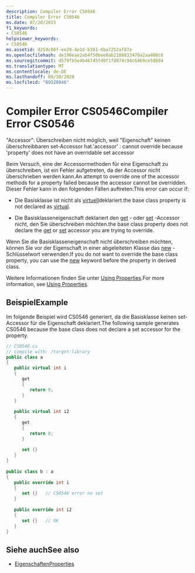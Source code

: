 ```yaml
---
description: Compiler Error CS0546
title: Compiler Error CS0546
ms.date: 07/20/2015
f1_keywords:
- CS0546
helpviewer_keywords:
- CS0546
ms.assetid: d259c86f-ee29-4e2d-b381-6ba7252af87e
ms.openlocfilehash: de190eae2ab4f50bee8ab2188833470a2aa408c6
ms.sourcegitcommit: d579fb5e4b46745fd0f1f8874c94c6469ce58604
ms.translationtype: MT
ms.contentlocale: de-DE
ms.lasthandoff: 08/30/2020
ms.locfileid: "89120846"
---
```

# <a name="compiler-error-cs0546"></a><span data-ttu-id="f825b-103">Compiler Error CS0546</span><span class="sxs-lookup"><span data-stu-id="f825b-103">Compiler Error CS0546</span></span>
<span data-ttu-id="f825b-104">"Accessor": Überschreiben nicht möglich, weil "Eigenschaft" keinen überschreibbaren set-Accessor hat.</span><span class="sxs-lookup"><span data-stu-id="f825b-104">'accessor' : cannot override because 'property' does not have an overridable set accessor</span></span>  
  
 <span data-ttu-id="f825b-105">Beim Versuch, eine der Accessormethoden für eine Eigenschaft zu überschreiben, ist ein Fehler aufgetreten, da der Accessor nicht überschrieben werden kann.</span><span class="sxs-lookup"><span data-stu-id="f825b-105">An attempt to override one of the accessor methods for a property failed because the accessor cannot be overridden.</span></span> <span data-ttu-id="f825b-106">Dieser Fehler kann in den folgenden Fällen auftreten:</span><span class="sxs-lookup"><span data-stu-id="f825b-106">This error can occur if:</span></span>  
  
- <span data-ttu-id="f825b-107">Die Basisklasse ist nicht als [virtuell](../language-reference/keywords/virtual.md)deklariert.</span><span class="sxs-lookup"><span data-stu-id="f825b-107">the base class property is not declared as [virtual](../language-reference/keywords/virtual.md).</span></span>  
  
- <span data-ttu-id="f825b-108">Die Basisklasseneigenschaft deklariert den [get](../language-reference/keywords/get.md) - oder [set](../language-reference/keywords/set.md) -Accessor nicht, den Sie überschreiben möchten.</span><span class="sxs-lookup"><span data-stu-id="f825b-108">the base class property does not declare the [get](../language-reference/keywords/get.md) or [set](../language-reference/keywords/set.md) accessor you are trying to override.</span></span>  
  
 <span data-ttu-id="f825b-109">Wenn Sie die Basisklasseneigenschaft nicht überschreiben möchten, können Sie vor der Eigenschaft in einer abgeleiteten Klasse das [new](../language-reference/keywords/new-modifier.md) -Schlüsselwort verwenden.</span><span class="sxs-lookup"><span data-stu-id="f825b-109">If you do not want to override the base class property, you can use the [new](../language-reference/keywords/new-modifier.md) keyword before the property in derived class.</span></span>  
  
 <span data-ttu-id="f825b-110">Weitere Informationen finden Sie unter [Using Properties](../programming-guide/classes-and-structs/using-properties.md).</span><span class="sxs-lookup"><span data-stu-id="f825b-110">For more information, see [Using Properties](../programming-guide/classes-and-structs/using-properties.md).</span></span>  
  
## <a name="example"></a><span data-ttu-id="f825b-111">Beispiel</span><span class="sxs-lookup"><span data-stu-id="f825b-111">Example</span></span>  
 <span data-ttu-id="f825b-112">Im folgende Beispiel wird CS0546 generiert, da die Basisklasse keinen set-Accessor für die Eigenschaft deklariert.</span><span class="sxs-lookup"><span data-stu-id="f825b-112">The following sample generates CS0546 because the base class does not declare a set accessor for the property.</span></span>  
  
```csharp  
// CS0546.cs  
// compile with: /target:library  
public class a  
{  
   public virtual int i  
   {  
      get  
      {  
         return 0;  
      }  
   }  
  
   public virtual int i2  
   {  
      get  
      {  
         return 0;  
      }  
  
      set {}  
   }  
}  
  
public class b : a  
{  
   public override int i  
   {  
      set {}   // CS0546 error no set  
   }  
  
   public override int i2  
   {  
      set {}   // OK  
   }  
}  
```  
  
## <a name="see-also"></a><span data-ttu-id="f825b-113">Siehe auch</span><span class="sxs-lookup"><span data-stu-id="f825b-113">See also</span></span>

- [<span data-ttu-id="f825b-114">Eigenschaften</span><span class="sxs-lookup"><span data-stu-id="f825b-114">Properties</span></span>](../programming-guide/classes-and-structs/properties.md)
